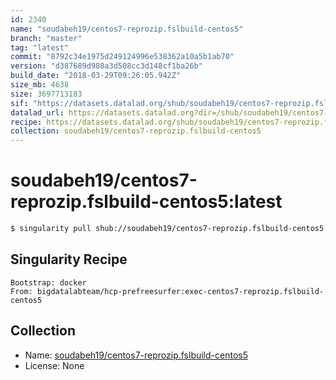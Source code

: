 ```yaml
---
id: 2340
name: "soudabeh19/centos7-reprozip.fslbuild-centos5"
branch: "master"
tag: "latest"
commit: "8792c34e1975d249124996e538362a10a5b1ab70"
version: "d387689d980a3d508cc3d148cf1ba26b"
build_date: "2018-03-29T09:26:05.942Z"
size_mb: 4638
size: 3697713183
sif: "https://datasets.datalad.org/shub/soudabeh19/centos7-reprozip.fslbuild-centos5/latest/2018-03-29-8792c34e-d387689d/d387689d980a3d508cc3d148cf1ba26b.simg"
datalad_url: https://datasets.datalad.org?dir=/shub/soudabeh19/centos7-reprozip.fslbuild-centos5/latest/2018-03-29-8792c34e-d387689d/
recipe: https://datasets.datalad.org/shub/soudabeh19/centos7-reprozip.fslbuild-centos5/latest/2018-03-29-8792c34e-d387689d/Singularity
collection: soudabeh19/centos7-reprozip.fslbuild-centos5
---
```


# soudabeh19/centos7-reprozip.fslbuild-centos5:latest

```bash
$ singularity pull shub://soudabeh19/centos7-reprozip.fslbuild-centos5:latest
```

## Singularity Recipe

```singularity
Bootstrap: docker
From: bigdatalabteam/hcp-prefreesurfer:exec-centos7-reprozip.fslbuild-centos5
```

## Collection

 - Name: [soudabeh19/centos7-reprozip.fslbuild-centos5](https://github.com/soudabeh19/centos7-reprozip.fslbuild-centos5)
 - License: None

